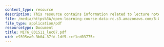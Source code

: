 ```yaml
---
content_type: resource
description: This resource contains information related to lecture notes.
file: /media/https%3A/open-learning-course-data-rc.s3.amazonaws.com/6-831-user-interface-design-and-implementation-spring-2011/e9395ea03b0487fd1df5ccf1cd03775c_MIT6_831S11_lec07.pdf
file_type: application/pdf
resourcetype: Document
title: MIT6_831S11_lec07.pdf
uid: e9395ea0-3b04-87fd-1df5-ccf1cd03775c
---
```

